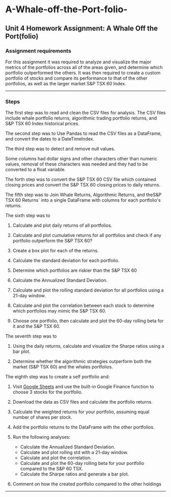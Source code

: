 # A-Whale-off-the-Port-folio-
## Unit 4 Homework Assignment: A Whale Off the Port(folio)




### Assignment requirements

For this assignment it was required to analyze and visualize the major metrics of the portfolios across all of the areas given, and determine which portfolio outperformed the others. It was then required to create a custom portfolio of stocks and compare its performance to that of the other portfolios, as well as the larger market S&P TSX 60 Index.


---


### Steps

The first step was to read and clean the CSV files for analysis. The CSV files include whale portfolio returns, algorithmic trading portfolio returns, and S&P TSX 60 Index historical prices. 

The second step was to Use Pandas to read the CSV files as a DataFrame, and convert the dates to a DateTimeIndex.


The third step was to detect and remove null values.

Some columns had dollar signs and other characters other than numeric values, removal of these characters was needed and they had to be converted to a float variable.

The forth step was to convert the S&P TSX 60 CSV file which contained closing prices and convert the S&P TSX 60 closing prices to daily returns.

The fifth step was to Join Whale Returns, Algorithmic Returns, and theS&P TSX 60 Returns` into a single DataFrame with columns for each portfolio's returns.

The sixth step was to 

1. Calculate and plot daily returns of all portfolios.

2. Calculate and plot cumulative returns for all portfolios and check if  any portfolio outperform the S&P TSX 60?

3.  Create a box plot for each of the returns. 

4. Calculate the standard deviation for each portfolio. 

5. Determine which portfolios are riskier than the S&P TSX 60

6. Calculate the Annualized Standard Deviation.

7. Calculate and plot the rolling standard deviation for all portfolios using a 21-day window.

8. Calculate and plot the correlation between each stock to determine which portfolios may mimic the S&P TSX 60.

9. Choose one portfolio, then calculate and plot the 60-day rolling beta for it and the S&P TSX 60.

The seventh step was to 

1. Using the daily returns, calculate and visualize the Sharpe ratios using a bar plot.

2. Determine whether the algorithmic strategies outperform both the market (S&P TSX 60) and the whales portfolios.

The eighth step was to create a self portfolio and:

1. Visit [Google Sheets](https://docs.google.com/spreadsheets/) and use the built-in Google Finance function to choose 3 stocks for the portfolio.

2. Download the data as CSV files and calculate the portfolio returns.

3. Calculate the weighted returns for your portfolio, assuming equal number of shares per stock.

4. Add the portfolio returns to the DataFrame with the other portfolios.

5. Run the following analyses:

    * Calculate the Annualized Standard Deviation.
    * Calculate and plot rolling std with a 21-day window.
    * Calculate and plot the correlation.
    * Calculate and plot the 60-day rolling beta for your portfolio compared to the S&P 60 TSX.
    * Calculate the Sharpe ratios and generate a bar plot.

4. Comment on how the created portfolio compared to the other holdings


---


